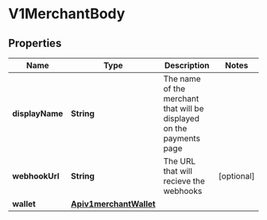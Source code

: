# V1MerchantBody

## Properties
Name | Type | Description | Notes
------------ | ------------- | ------------- | -------------
**displayName** | **String** | The name of the merchant that will be displayed on the payments page | 
**webhookUrl** | **String** | The URL that will recieve the webhooks |  [optional]
**wallet** | [**Apiv1merchantWallet**](Apiv1merchantWallet.md) |  | 
